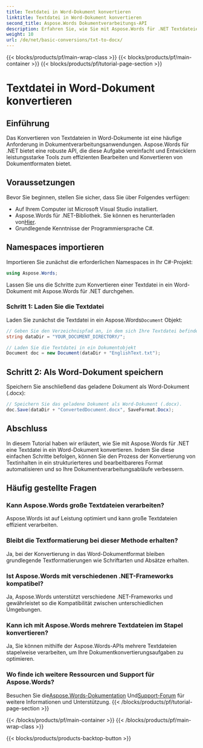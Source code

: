 ```yaml
---
title: Textdatei in Word-Dokument konvertieren
linktitle: Textdatei in Word-Dokument konvertieren
second_title: Aspose.Words Dokumentverarbeitungs-API
description: Erfahren Sie, wie Sie mit Aspose.Words für .NET Textdateien in Word-Dokumente konvertieren. Verwalten Sie Dokumentkonvertierungen effizient mit unserem umfassenden Leitfaden.
weight: 10
url: /de/net/basic-conversions/txt-to-docx/
---
```


{{< blocks/products/pf/main-wrap-class >}}
{{< blocks/products/pf/main-container >}}
{{< blocks/products/pf/tutorial-page-section >}}

# Textdatei in Word-Dokument konvertieren

## Einführung

Das Konvertieren von Textdateien in Word-Dokumente ist eine häufige Anforderung in Dokumentverarbeitungsanwendungen. Aspose.Words für .NET bietet eine robuste API, die diese Aufgabe vereinfacht und Entwicklern leistungsstarke Tools zum effizienten Bearbeiten und Konvertieren von Dokumentformaten bietet.

## Voraussetzungen

Bevor Sie beginnen, stellen Sie sicher, dass Sie über Folgendes verfügen:
- Auf Ihrem Computer ist Microsoft Visual Studio installiert.
-  Aspose.Words für .NET-Bibliothek. Sie können es herunterladen von[Hier](https://releases.aspose.com/words/net/).
- Grundlegende Kenntnisse der Programmiersprache C#.

## Namespaces importieren

Importieren Sie zunächst die erforderlichen Namespaces in Ihr C#-Projekt:
```csharp
using Aspose.Words;
```

Lassen Sie uns die Schritte zum Konvertieren einer Textdatei in ein Word-Dokument mit Aspose.Words für .NET durchgehen.

### Schritt 1: Laden Sie die Textdatei

 Laden Sie zunächst die Textdatei in ein Aspose.Words`Document` Objekt:
```csharp
// Geben Sie den Verzeichnispfad an, in dem sich Ihre Textdatei befindet
string dataDir = "YOUR_DOCUMENT_DIRECTORY/";

// Laden Sie die Textdatei in ein Dokumentobjekt
Document doc = new Document(dataDir + "EnglishText.txt");
```

## Schritt 2: Als Word-Dokument speichern

Speichern Sie anschließend das geladene Dokument als Word-Dokument (.docx):
```csharp
// Speichern Sie das geladene Dokument als Word-Dokument (.docx).
doc.Save(dataDir + "ConvertedDocument.docx", SaveFormat.Docx);
```

## Abschluss

In diesem Tutorial haben wir erläutert, wie Sie mit Aspose.Words für .NET eine Textdatei in ein Word-Dokument konvertieren. Indem Sie diese einfachen Schritte befolgen, können Sie den Prozess der Konvertierung von Textinhalten in ein strukturierteres und bearbeitbareres Format automatisieren und so Ihre Dokumentverarbeitungsabläufe verbessern.

## Häufig gestellte Fragen

### Kann Aspose.Words große Textdateien verarbeiten?
Aspose.Words ist auf Leistung optimiert und kann große Textdateien effizient verarbeiten.

### Bleibt die Textformatierung bei dieser Methode erhalten?
Ja, bei der Konvertierung in das Word-Dokumentformat bleiben grundlegende Textformatierungen wie Schriftarten und Absätze erhalten.

### Ist Aspose.Words mit verschiedenen .NET-Frameworks kompatibel?
Ja, Aspose.Words unterstützt verschiedene .NET-Frameworks und gewährleistet so die Kompatibilität zwischen unterschiedlichen Umgebungen.

### Kann ich mit Aspose.Words mehrere Textdateien im Stapel konvertieren?
Ja, Sie können mithilfe der Aspose.Words-APIs mehrere Textdateien stapelweise verarbeiten, um Ihre Dokumentkonvertierungsaufgaben zu optimieren.

### Wo finde ich weitere Ressourcen und Support für Aspose.Words?
 Besuchen Sie die[Aspose.Words-Dokumentation](https://reference.aspose.com/words/net/) Und[Support-Forum](https://forum.aspose.com/c/words/8) für weitere Informationen und Unterstützung.
{{< /blocks/products/pf/tutorial-page-section >}}

{{< /blocks/products/pf/main-container >}}
{{< /blocks/products/pf/main-wrap-class >}}

{{< blocks/products/products-backtop-button >}}
